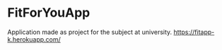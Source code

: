 # FitForYouApp
Application made as project for the subject at university. 
https://fitapp-k.herokuapp.com/
